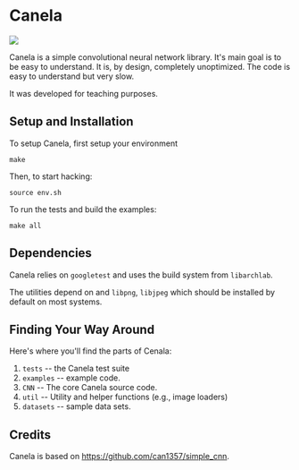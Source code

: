 # Canela

![](https://travis-ci.com/NVSL/CSE141pp-SimpleCNN.svg?branch=master)

Canela is a simple convolutional neural network library.  It's main goal is to be easy to understand.  It is, by design, completely unoptimized.  The code is easy to understand but very slow.

It was developed for teaching purposes.

## Setup and Installation

To setup Canela, first setup your environment

```
make
```

Then, to start hacking:

```
source env.sh
```

To run the tests and build the examples:

```
make all
```

## Dependencies

Canela relies on `googletest` and uses the build system from `libarchlab`.

The utilities depend on and  `libpng`, `libjpeg` which should be installed by default on most systems.

## Finding Your Way Around

Here's where you'll find the parts of Cenala:

1.  `tests` -- the Canela test suite
2.  `examples` -- example code.
3.  `CNN` -- The core Canela source code.
4.  `util` -- Utility and helper functions (e.g., image loaders)
5.  `datasets` -- sample data sets.

## Credits

Canela is based on https://github.com/can1357/simple_cnn.

